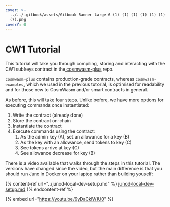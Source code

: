 ```yaml
---
cover: >-
  ../../.gitbook/assets/Gitbook Banner large 6 (1) (1) (1) (1) (1) (1) (1)
  (7).png
coverY: 0
---
```


# CW1 Tutorial

This tutorial will take you through compiling, storing and interacting with the CW1 subkeys contract in the[ cosmwasm-plus](https://github.com/CosmWasm/cosmwasm-plus) repo.

`cosmwasm-plus` contains production-grade contracts, whereas `cosmwasm-examples`, which we used in the previous tutorial, is optimised for readability and for those new to CosmWasm and/or smart contracts in general.

As before, this will take four steps. Unlike before, we have more options for executing commands once instantiated:

1. Write the contract (already done)
2. Store the contract on-chain
3. Instantiate the contract
4. Execute commands using the contract:
   1. As the admin key (A), set an allowance for a key (B)
   2. As the key with an allowance, send tokens to key (C)
   3. See tokens arrive at key (C)
   4. See allowance decrease for key (B)

There is a video available that walks through the steps in this tutorial. The versions have changed since the video, but the main difference is that you should run Juno in Docker on your laptop rather than building youself:

{% content-ref url="../junod-local-dev-setup.md" %}
[junod-local-dev-setup.md](../junod-local-dev-setup.md)
{% endcontent-ref %}

{% embed url="https://youtu.be/9yDaCklWlU0" %}

